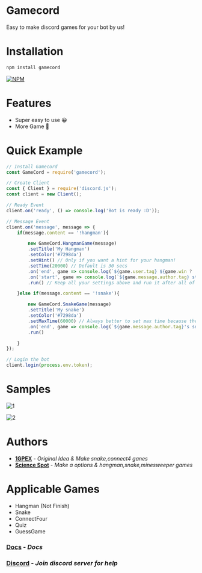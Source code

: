 # Gamecord

Easy to make discord games for your bot by us!

# Installation

```bash
npm install gamecord
```

[![NPM](https://nodei.co/npm/gamecord.png)](https://nodei.co/npm/gamecord/)


# Features
- Super easy to use 😀
- More Game 🎉

# Quick Example

```js
// Install Gamecord
const GameCord = require('gamecord');

// Create Client
const { Client } = require('discord.js');
const client = new Client();

// Ready Event
client.on('ready', () => console.log('Bot is ready :D'));

// Message Event
client.on('message', message => {
    if(message.content == '!hangman'){

        new GameCord.HangmanGame(message)
        .setTitle('My Hangman')
        .setColor('#7298da')
        .setHint() // Only if you want a hint for your hangman!
        .setTime(20000) // Default is 30 secs
        .on('end', game => console.log(`${game.user.tag} ${game.win ? 'win' : 'lose'} the game!`))
        .on('start', game => console.log(`${game.message.author.tag} started a hangman game with word ${game.word}!`))
        .run() // Keep all your settings above and run it after all of your configuration!

    }else if(message.content == '!snake'){

        new GameCord.SnakeGame(message)
        .setTitle('My snake')
        .setColor('#7298da')
        .setMaxTime(60000) // Always better to set max time because the default one is just 5s
        .on('end', game => console.log(`${game.message.author.tag}'s snake game score was ${game.score}`)) // Start event also exists
        .run()

    }
});

// Login the bot
client.login(process.env.token);
```

# Samples
![1](https://raw.githubusercontent.com/lazyowldev/gamecord/v5/images/hangman.png)

![2](https://github.com/lazyowldev/gamecord/blob/v5/images/snake.png?raw=tru)

# Authors
* **[1GPEX](https://github.com/1GPEX)** - *Original Idea & Make snake,connect4 ganes*
* **[Science Spot](https://github.com/Scientific-Guy)** - *Make a options & hangman,snake,minesweeper games* 

# Applicable Games
- Hangman (Not Finish)
- Snake
- ConnectFour
- Quiz
- GuessGame

### [Docs](https://gamecord.lazyowl.repl.co/) - *Docs*

### [Discord](https://discord.gg/hw7XPxz) - *Join discord server for help*
